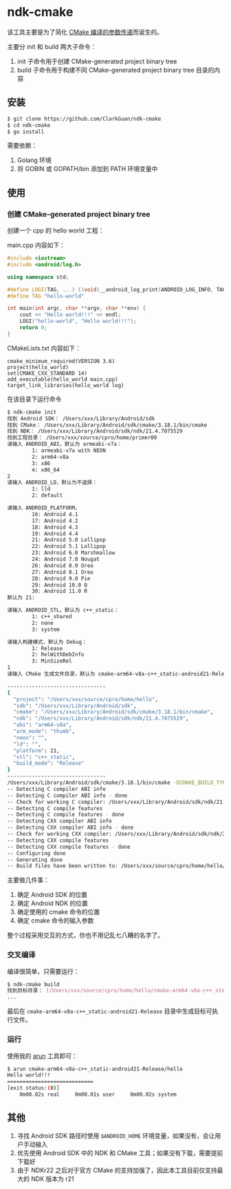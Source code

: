 # ndk-cmake

该工具主要是为了简化 [CMake 编译的参数传递](https://developer.android.com/ndk/guides/cmake)而诞生的。

主要分 init 和 build 两大子命令：

1. init 子命令用于创建 CMake-generated project binary tree
2. build 子命令用于构建不同 CMake-generated project binary tree 目录的内容

## 安装

```bash
$ git clone https://github.com/ClarkGuan/ndk-cmake
$ cd ndk-cmake
$ go install
```

需要依赖：

1. Golang 环境
2. 将 GOBIN 或 GOPATH/bin 添加到 PATH 环境变量中

## 使用

### 创建 CMake-generated project binary tree

创建一个 cpp 的 hello world 工程：

main.cpp 内容如下：

```cpp
#include <iostream>
#include <android/log.h>

using namespace std;

#define LOGI(TAG, ...) ((void)__android_log_print(ANDROID_LOG_INFO, TAG, __VA_ARGS__))
#define TAG "hello-world"

int main(int argc, char **argv, char **env) {
    cout << "Hello world!!!" << endl;
    LOGI("hello-world", "Hello world!!!");
    return 0;
}
```

CMakeLists.txt 内容如下：

```
cmake_minimum_required(VERSION 3.6)
project(hello_world)
set(CMAKE_CXX_STANDARD 14)
add_executable(hello_world main.cpp)
target_link_libraries(hello_world log)
```

在该目录下运行命令

```bash
$ ndk-cmake init
找到 Android SDK： /Users/xxx/Library/Android/sdk
找到 CMake： /Users/xxx/Library/Android/sdk/cmake/3.18.1/bin/cmake
找到 NDK： /Users/xxx/Library/Android/sdk/ndk/21.4.7075529
找到工程目录： /Users/xxx/source/cpro/home/primer00
请输入 ANDROID_ABI，默认为 armeabi-v7a：
        1: armeabi-v7a with NEON
        2: arm64-v8a
        3: x86
        4: x86_64
2
请输入 ANDROID_LD，默认为不选择：
        1: lld
        2: default

请输入 ANDROID_PLATFORM，
        16: Android 4.1
        17: Android 4.2
        18: Android 4.3
        19: Android 4.4
        21: Android 5.0 Lollipop
        22: Android 5.1 Lollipop
        23: Android 6.0 Marshmallow
        24: Android 7.0 Nougat
        26: Android 8.0 Oreo
        27: Android 8.1 Oreo
        28: Android 9.0 Pie
        29: Android 10.0 Q
        30: Android 11.0 R
默认为 21:

请输入 ANDROID_STL，默认为 c++_static：
        1: c++_shared
        2: none
        3: system

请输入构建模式，默认为 Debug：
        1: Release
        2: RelWithDebInfo
        3: MinSizeRel
1
请输入 CMake 生成文件目录，默认为 cmake-arm64-v8a-c++_static-android21-Release：

--------------------------------
{
  "project": "/Users/xxx/source/cpro/home/hello",
  "sdk": "/Users/xxx/Library/Android/sdk",
  "cmake": "/Users/xxx/Library/Android/sdk/cmake/3.18.1/bin/cmake",
  "ndk": "/Users/xxx/Library/Android/sdk/ndk/21.4.7075529",
  "abi": "arm64-v8a",
  "arm_mode": "thumb",
  "neon": "",
  "ld": "",
  "platform": 21,
  "stl": "c++_static",
  "build_mode": "Release"
}
--------------------------------
/Users/xxx/Library/Android/sdk/cmake/3.18.1/bin/cmake -DCMAKE_BUILD_TYPE=Release -DCMAKE_VERBOSE_MAKEFILE=ON -DCMAKE_TOOLCHAIN_FILE=/Users/xxx/Library/Android/sdk/ndk/21.4.7075529/build/cmake/android.toolchain.cmake -DANDROID_ABI=arm64-v8a -DANDROID_ARM_MODE=thumb -DANDROID_PLATFORM=21 -DANDROID_STL=c++_static -G CodeBlocks - Unix Makefiles /Users/xxx/source/cpro/home/hello
-- Detecting C compiler ABI info
-- Detecting C compiler ABI info - done
-- Check for working C compiler: /Users/xxx/Library/Android/sdk/ndk/21.4.7075529/toolchains/llvm/prebuilt/darwin-x86_64/bin/clang - skipped
-- Detecting C compile features
-- Detecting C compile features - done
-- Detecting CXX compiler ABI info
-- Detecting CXX compiler ABI info - done
-- Check for working CXX compiler: /Users/xxx/Library/Android/sdk/ndk/21.4.7075529/toolchains/llvm/prebuilt/darwin-x86_64/bin/clang++ - skipped
-- Detecting CXX compile features
-- Detecting CXX compile features - done
-- Configuring done
-- Generating done
-- Build files have been written to: /Users/xxx/source/cpro/home/hello/cmake-arm64-v8a-c++_static-android21-Release
```

主要做几件事：

1. 确定 Android SDK 的位置
2. 确定 Android NDK 的位置
3. 确定使用的 cmake 命令的位置
4. 确定 cmake 命令的输入参数

整个过程采用交互的方式，你也不用记乱七八糟的名字了。

### 交叉编译

编译很简单，只需要运行：

```bash
$ ndk-cmake build
找到目标目录： [/Users/xxx/source/cpro/home/hello/cmake-arm64-v8a-c++_static-android21-Release]
...
```

最后在 `cmake-arm64-v8a-c++_static-android21-Release` 目录中生成目标可执行文件。

### 运行

使用我的 [arun](https://github.com/ClarkGuan/arun) 工具即可：

```bash
$ arun cmake-arm64-v8a-c++_static-android21-Release/hello
Hello world!!!
============================
[exit status:(0)]
    0m00.02s real     0m00.01s user     0m00.02s system
```

## 其他

1. 寻找 Android SDK 路径时使用 `$ANDROID_HOME` 环境变量，如果没有，会让用户手动输入
2. 优先使用 Android SDK 中的 NDK 和 CMake 工具；如果没有下载，需要提前下载好
3. 由于 NDKr22 之后对于官方 CMake 的支持加强了，因此本工具目前仅支持最大的 NDK 版本为 r21
